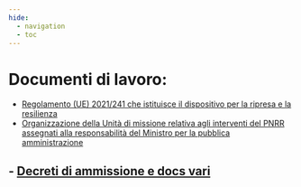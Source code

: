```yaml
---
hide:
  - navigation
  - toc
---
```


# Documenti di lavoro:

- [Regolamento (UE) 2021/241 che istituisce il dispositivo per la ripresa e la resilienza](https://eur-lex.europa.eu/legal-content/IT/TXT/HTML/?uri=CELEX:32021R0241&from=IT)
- [Organizzazione della Unità di missione relativa agli interventi del PNRR assegnati alla responsabilità del  Ministro per la pubblica amministrazione](https://www.gazzettaufficiale.it/eli/id/2021/10/26/21A06283/sg)

## - [Decreti di ammissione e docs vari](https://drive.google.com/drive/folders/10iCPy820OYbiQNZmJk3JcKT7cv65kyry?usp=sharing)
